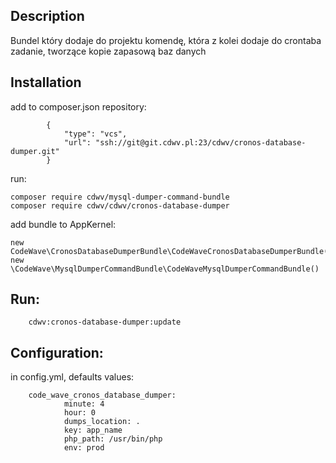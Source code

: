 Description
------------
Bundel który dodaje do projektu komendę, która z kolei dodaje do crontaba zadanie,
 tworzące kopie zapasową baz danych

Installation
------------
add to composer.json repository:

```
        {
            "type": "vcs",
            "url": "ssh://git@git.cdwv.pl:23/cdwv/cronos-database-dumper.git"
        }
```
run:
```
composer require cdwv/mysql-dumper-command-bundle
composer require cdwv/cdwv/cronos-database-dumper
```

add bundle to AppKernel:
```
new CodeWave\CronosDatabaseDumperBundle\CodeWaveCronosDatabaseDumperBundle(),
new \CodeWave\MysqlDumperCommandBundle\CodeWaveMysqlDumperCommandBundle()
```

Run:
------------

```
    cdwv:cronos-database-dumper:update
```

Configuration:
------------
in config.yml, defaults values:
```
    code_wave_cronos_database_dumper:
            minute: 4
            hour: 0
            dumps_location: .
            key: app_name
            php_path: /usr/bin/php
            env: prod
```